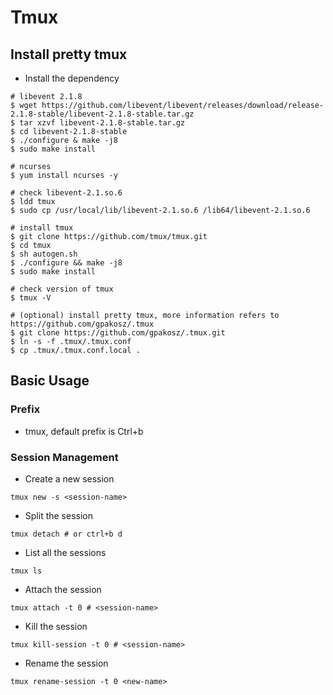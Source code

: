 # Tmux 

## Install pretty tmux 

* Install the dependency 
```shell
# libevent 2.1.8
$ wget https://github.com/libevent/libevent/releases/download/release-2.1.8-stable/libevent-2.1.8-stable.tar.gz
$ tar xzvf libevent-2.1.8-stable.tar.gz
$ cd libevent-2.1.8-stable
$ ./configure & make -j8
$ sudo make install

# ncurses
$ yum install ncurses -y

# check libevent-2.1.so.6
$ ldd tmux 
$ sudo cp /usr/local/lib/libevent-2.1.so.6 /lib64/libevent-2.1.so.6

# install tmux 
$ git clone https://github.com/tmux/tmux.git
$ cd tmux
$ sh autogen.sh
$ ./configure && make -j8
$ sudo make install

# check version of tmux 
$ tmux -V 

# (optional) install pretty tmux, more information refers to https://github.com/gpakosz/.tmux
$ git clone https://github.com/gpakosz/.tmux.git
$ ln -s -f .tmux/.tmux.conf
$ cp .tmux/.tmux.conf.local .
```

## Basic Usage 

### Prefix 

* tmux, default prefix is Ctrl+b


### Session Management 
* Create a new session 
```shell
tmux new -s <session-name>
```

* Split the session
```shell
tmux detach # or ctrl+b d 
```

* List all the sessions 
```shell
tmux ls 
```

* Attach the session
```shell
tmux attach -t 0 # <session-name> 
```

* Kill the session 
```shell
tmux kill-session -t 0 # <session-name>
```

* Rename the session
```
tmux rename-session -t 0 <new-name> 
```
